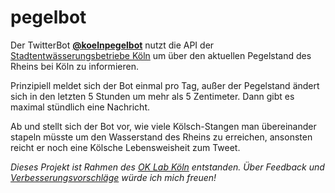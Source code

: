 # pegelbot

Der TwitterBot **[@koelnpegelbot](https://twitter.com/koelnpegelbot)** nutzt die API der [Stadtentwässerungsbetriebe Köln](http://www.offenedaten-koeln.de/dataset/pegelstand-stadt-k%C3%B6ln) um über den aktuellen Pegelstand des Rheins bei Köln zu informieren.

Prinzipiell meldet sich der Bot einmal pro Tag, außer der Pegelstand ändert sich in den letzten 5 Stunden um mehr als 5 Zentimeter. Dann gibt es maximal stündlich eine Nachricht.

Ab und stellt sich der Bot vor, wie viele Kölsch-Stangen man übereinander stapeln müsste um den Wasserstand des Rheins zu erreichen, ansonsten reicht er noch eine Kölsche Lebensweisheit zum Tweet.

_Dieses Projekt ist Rahmen des [OK Lab Köln](http://codefor.de/koeln/) entstanden. Über Feedback und [Verbesserungsvorschläge](https://github.com/hatorikibble/pegelbot/issues) würde ich mich freuen!_
